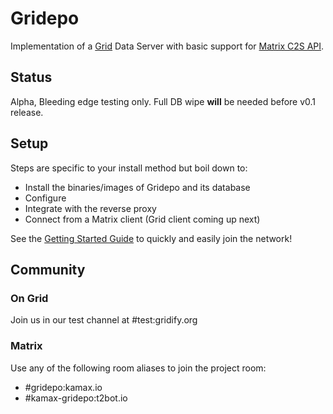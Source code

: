 # Gridepo
Implementation of a [Grid](https://gitlab.com/thegridprotocol/home) Data Server with basic support for [Matrix C2S API](https://matrix.org/docs/spec/client_server/r0.4.0.html).

## Status
Alpha, Bleeding edge testing only. Full DB wipe **will** be needed before v0.1 release.

## Setup
Steps are specific to your install method but boil down to:
- Install the binaries/images of Gridepo and its database
- Configure
- Integrate with the reverse proxy
- Connect from a Matrix client (Grid client coming up next)

See the [Getting Started Guide](docs/getting-started.md) to quickly and easily join the network!

## Community
### On Grid
Join us in our test channel at #test:gridify.org

### Matrix
Use any of the following room aliases to join the project room:
  - #gridepo:kamax.io
  - #kamax-gridepo:t2bot.io
